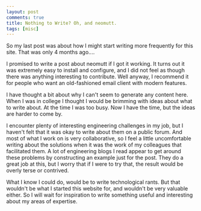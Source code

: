 ```yaml
---
layout: post
comments: true
title: Nothing to Write? Oh, and neomutt.
tags: [misc]
---
```


So my last post was about how I might start writing more frequently for this site.
That was only 4 months ago....

I promised to write a post about neomutt if I got it working.
It turns out it was extremely easy to install and configure, and I did not feel as though there was anything interesting to contribute.
Well anyway, I recommend it for people who want an old-fashioned email client with modern features.

I have thought a bit about why I can't seem to generate any content here.
When I was in college I thought I would be brimming with ideas about what to write about.
At the time I was too busy.
Now I have the time, but the ideas are harder to come by.

I encounter plenty of interesting engineering challenges in my job, but I haven't felt that it was okay to write about them on a public forum.
And most of what I work on is very collaborative, so I feel a little uncomfortable writing about the solutions when it was the work of my colleagues that facilitated them.
A lot of engineering blogs I read appear to get around these problems by constructing an example just for the post.
They do a great job at this, but I worry that if I were to try that, the result would be overly terse or contrived.

What I know I could do, would be to write technological rants.
But that wouldn't be what I started this website for, and wouldn't be very valuable either.
So I will wait for inspiration to write something useful and interesting about my areas of expertise.

